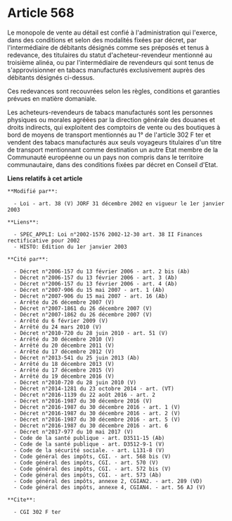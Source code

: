 # Article 568

Le monopole de vente au détail est confié à l'administration qui l'exerce, dans des conditions et selon des modalités fixées
par décret, par l'intermédiaire de débitants désignés comme ses préposés et tenus à redevance, des titulaires du statut
d'acheteur-revendeur mentionné au troisième alinéa, ou par l'intermédiaire de revendeurs qui sont tenus de s'approvisionner
en tabacs manufacturés exclusivement auprès des débitants désignés ci-dessus.

Ces redevances sont recouvrées selon les règles, conditions et garanties prévues en matière domaniale.

Les acheteurs-revendeurs de tabacs manufacturés sont les personnes physiques ou morales agréées par la direction générale des
douanes et droits indirects, qui exploitent des comptoirs de vente ou des boutiques à bord de moyens de transport mentionnés
au 1° de l'article 302 F ter et vendent des tabacs manufacturés aux seuls voyageurs titulaires d'un titre de transport
mentionnant comme destination un autre Etat membre de la Communauté européenne ou un pays non compris dans le territoire
communautaire, dans des conditions fixées par décret en Conseil d'Etat.

**Liens relatifs à cet article**

	**Modifié par**:

	  - Loi - art. 38 (V) JORF 31 décembre 2002 en vigueur le 1er janvier 2003

	**Liens**:

	  - SPEC_APPLI: Loi n°2002-1576 2002-12-30 art. 38 II Finances rectificative pour 2002
	  - HISTO: Edition du 1er janvier 2003

	**Cité par**:

	  - Décret n°2006-157 du 13 février 2006 - art. 2 bis (Ab)
	  - Décret n°2006-157 du 13 février 2006 - art. 3 (Ab)
	  - Décret n°2006-157 du 13 février 2006 - art. 4 (Ab)
	  - Décret n°2007-906 du 15 mai 2007 - art. 1 (Ab)
	  - Décret n°2007-906 du 15 mai 2007 - art. 16 (Ab)
	  - Arrêté du 26 décembre 2007 (V)
	  - Décret n°2007-1861 du 26 décembre 2007 (V)
	  - Décret n°2007-1862 du 26 décembre 2007 (V)
	  - Arrêté du 6 février 2009 (V)
	  - Arrêté du 24 mars 2010 (V)
	  - Décret n°2010-720 du 28 juin 2010 - art. 51 (V)
	  - Arrêté du 30 décembre 2010 (V)
	  - Arrêté du 20 décembre 2011 (V)
	  - Arrêté du 17 décembre 2012 (V)
	  - Décret n°2013-541 du 25 juin 2013 (Ab)
	  - Arrêté du 18 décembre 2013 (V)
	  - Arrêté du 17 décembre 2015 (V)
	  - Arrêté du 19 décembre 2016 (V)
	  - Décret n°2010-720 du 28 juin 2010 (V)
	  - Décret n°2014-1281 du 23 octobre 2014 - art. (VT)
	  - Décret n°2016-1139 du 22 août 2016 - art. 2
	  - Décret n°2016-1987 du 30 décembre 2016 (V)
	  - Décret n°2016-1987 du 30 décembre 2016 - art. 1 (V)
	  - Décret n°2016-1987 du 30 décembre 2016 - art. 2 (V)
	  - Décret n°2016-1987 du 30 décembre 2016 - art. 5 (V)
	  - Décret n°2016-1987 du 30 décembre 2016 - art. 6
	  - Décret n°2017-977 du 10 mai 2017 (V)
	  - Code de la santé publique - art. D3511-15 (Ab)
	  - Code de la santé publique - art. D3512-9-1 (V)
	  - Code de la sécurité sociale. - art. L131-8 (V)
	  - Code général des impôts, CGI. - art. 568 bis (V)
	  - Code général des impôts, CGI. - art. 570 (V)
	  - Code général des impôts, CGI. - art. 572 bis (V)
	  - Code général des impôts, CGI. - art. 573 (Ab)
	  - Code général des impôts, annexe 2, CGIAN2. - art. 289 (VD)
	  - Code général des impôts, annexe 4, CGIAN4. - art. 56 AJ (V)

	**Cite**:

	  - CGI 302 F ter
